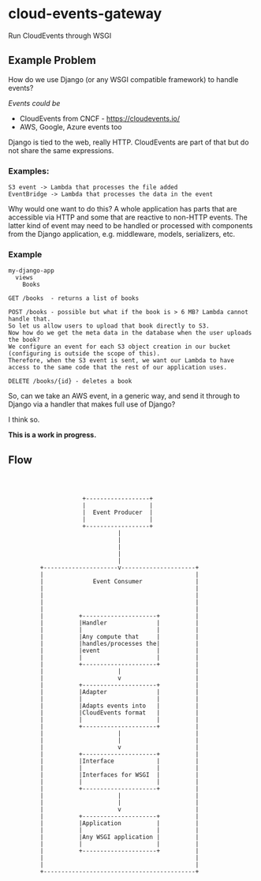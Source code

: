 # cloud-events-gateway
Run CloudEvents through WSGI

## Example Problem
How do we use Django (or any WSGI compatible framework) to handle events?

_Events could be_
* CloudEvents from CNCF - https://cloudevents.io/
* AWS, Google, Azure events too

Django is tied to the web, really HTTP. CloudEvents are part of that but do not share the same expressions.

### Examples:
```
S3 event -> Lambda that processes the file added
EventBridge -> Lambda that processes the data in the event
```

Why would one want to do this?
A whole application has parts that are accessible via HTTP and some that are reactive to non-HTTP events.
The latter kind of event may need to be handled or processed with components from the Django application, e.g. middleware, models, serializers, etc.


### Example

```
my-django-app
  views
    Books
```

```
GET /books  - returns a list of books

POST /books - possible but what if the book is > 6 MB? Lambda cannot handle that.
So let us allow users to upload that book directly to S3.
Now how do we get the meta data in the database when the user uploads the book?
We configure an event for each S3 object creation in our bucket (configuring is outside the scope of this).
Therefore, when the S3 event is sent, we want our Lambda to have access to the same code that the rest of our application uses.

DELETE /books/{id} - deletes a book
```

So, can we take an AWS event, in a generic way, and send it through to Django via a handler that makes full use of Django?

I think so.

**This is a work in progress.**

## Flow
```



                     +------------------+
                     |                  |
                     |  Event Producer  |
                     |                  |
                     +------------------+
                               |
                               |
                               |
                               |
                               |
         +---------------------v---------------------+
         |                                           |
         |              Event Consumer               |
         |                                           |
         |                                           |
         |                                           |
         |                                           |
         |          +---------------------+          |
         |          |Handler              |          |
         |          |                     |          |
         |          |Any compute that     |          |
         |          |handles/processes the|          |
         |          |event                |          |
         |          |                     |          |
         |          +---------------------+          |
         |                     |                     |
         |                     v                     |
         |          +---------------------+          |
         |          |Adapter              |          |
         |          |                     |          |
         |          |Adapts events into   |          |
         |          |CloudEvents format   |          |
         |          |                     |          |
         |          +---------------------+          |
         |                     |                     |
         |                     |                     |
         |                     v                     |
         |          +---------------------+          |
         |          |Interface            |          |
         |          |                     |          |
         |          |Interfaces for WSGI  |          |
         |          |                     |          |
         |          +---------------------+          |
         |                     |                     |
         |                     |                     |
         |                     v                     |
         |          +---------------------+          |
         |          |Application          |          |
         |          |                     |          |
         |          |Any WSGI application |          |
         |          |                     |          |
         |          +---------------------+          |
         |                                           |
         |                                           |
         +-------------------------------------------+


```
